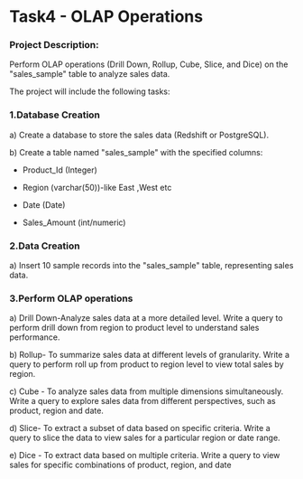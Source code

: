 # Task4 - OLAP Operations

### Project Description:
Perform OLAP operations (Drill Down, Rollup, Cube, Slice, and Dice) on the
"sales_sample" table to analyze sales data.

The project will include the following tasks:

### 1.Database Creation
a) Create a database to store the sales data (Redshift or PostgreSQL).

b) Create a table named "sales_sample" with the specified columns:
  - Product_Id (Integer)
  
  - Region (varchar(50))-like East ,West etc
  
  - Date (Date)
  
  - Sales_Amount (int/numeric)

### 2.Data Creation
a) Insert 10 sample records into the "sales_sample" table, representing sales data.

### 3.Perform OLAP operations
a) Drill Down-Analyze sales data at a more detailed level. Write a query to perform drill down from region to product level to understand sales performance.

b) Rollup- To summarize sales data at different levels of granularity. Write a query to perform roll up from product to region level to view total sales by region.

c) Cube - To analyze sales data from multiple dimensions simultaneously. Write a query to explore sales data from different perspectives, such as product, region and date.

d) Slice- To extract a subset of data based on specific criteria. Write a query to slice the data to view sales for a particular region or date range.

e) Dice - To extract data based on multiple criteria. Write a query to view sales for specific combinations of product, region, and date
